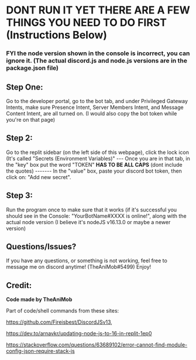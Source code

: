 # DONT RUN IT YET THERE ARE A FEW THINGS YOU NEED TO DO FIRST (Instructions Below)

### FYI the node version shown in the console is incorrect, you can ignore it. (The actual discord.js and node.js versions are in the package.json file)

## Step One: 
Go to the developer portal, go to the bot tab, and under Privileged Gateway Intents, make sure Presence Intent, Server Members Intent, and Message Content Intent, are all turned on. (I would also copy the bot token while you're on that page)

## Step 2:
Go to the replit sidebar (on the left side of this webpage), click the lock icon (It's called "Secrets (Environment Variables)" --- Once you are in that tab, in the "key" box put the word "TOKEN" **HAS TO BE ALL CAPS** (dont include the quotes) ------- In the "value" box, paste your discord bot token, then click on: "Add new secret".

## Step 3:
Run the program once to make sure that it works (if it's successful you should see in the Console: "YourBotName#XXXX is online!", along with the actual node version (I believe it's nodeJS v16.13.0 or maybe a newer version)

## Questions/Issues?

If you have any questions, or something is not working, feel free to message me on discord anytime! (TheAniMob#5499) Enjoy!

## Credit:

**Code made by TheAniMob**

Part of code/shell commands from these sites: 

https://github.com/Fireisbest/DiscordJSv13, 

https://dev.to/arnavkr/updating-node-js-to-16-in-replit-1ep0

https://stackoverflow.com/questions/63689102/error-cannot-find-module-config-json-require-stack-js